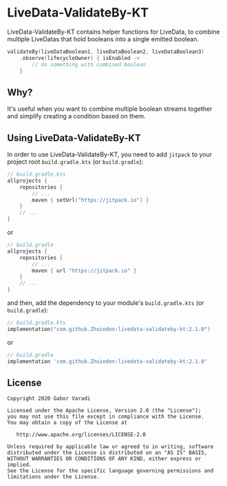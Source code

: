 # LiveData-ValidateBy-KT

LiveData-ValidateBy-KT contains helper functions for LiveData, to combine multiple LiveDatas that hold booleans into a single emitted boolean.

``` kotlin
validateBy(liveDataBoolean1, liveDataBoolean2, liveDataBoolean3)
    .observe(lifecycleOwner) { isEnabled ->
        // do something with combined boolean
    }
```

## Why?

It's useful when you want to combine multiple boolean streams together and simplify creating a condition based on them.

## Using LiveData-ValidateBy-KT

In order to use LiveData-ValidateBy-KT, you need to add `jitpack` to your project root `build.gradle.kts`
(or `build.gradle`):

``` kotlin
// build.gradle.kts
allprojects {
    repositories {
        // ...
        maven { setUrl("https://jitpack.io") }
    }
    // ...
}
```

or

``` groovy
// build.gradle
allprojects {
    repositories {
        // ...
        maven { url "https://jitpack.io" }
    }
    // ...
}
```

and then, add the dependency to your module's `build.gradle.kts` (or `build.gradle`):

``` kotlin
// build.gradle.kts
implementation("com.github.Zhuinden:livedata-validateby-kt:2.1.0")
```

or

``` groovy
// build.gradle
implementation 'com.github.Zhuinden:livedata-validateby-kt:2.1.0'
```

## License

    Copyright 2020 Gabor Varadi

    Licensed under the Apache License, Version 2.0 (the "License");
    you may not use this file except in compliance with the License.
    You may obtain a copy of the License at

       http://www.apache.org/licenses/LICENSE-2.0

    Unless required by applicable law or agreed to in writing, software
    distributed under the License is distributed on an "AS IS" BASIS,
    WITHOUT WARRANTIES OR CONDITIONS OF ANY KIND, either express or implied.
    See the License for the specific language governing permissions and
    limitations under the License.
